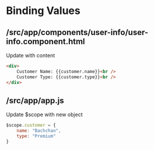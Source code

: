 # Binding Values

## /src/app/components/user-info/user-info.component.html

Update with content

```html
<div>
    Customer Name: {{customer.name}}<br />
    Customer Type: {{customer.type}}<br />
</div>
```

## /src/app/app.js

Update $scope with new object

```js
$scope.customer = {
    name: "Bachchan",
    type: "Premium"
}
```